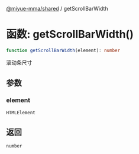 [@miyue-mma/shared](../index.md) / getScrollBarWidth

# 函数: getScrollBarWidth()

```ts
function getScrollBarWidth(element): number
```

滚动条尺寸

## 参数

### element

`HTMLElement`

## 返回

`number`
